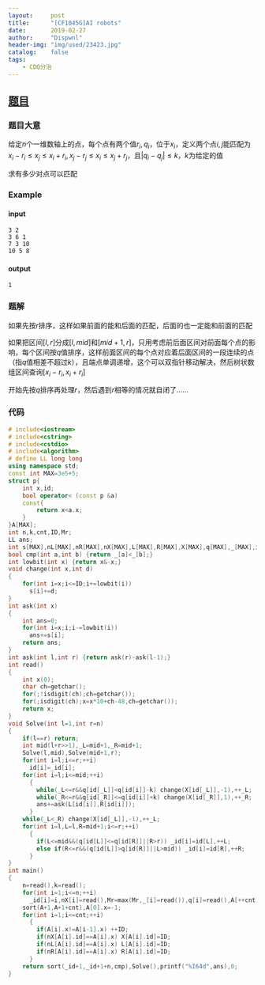 ```yaml
---
layout:		post
title:		"[CF1045G]AI robots"
date:		2019-02-27
author:		"Dispwnl"
header-img:	"img/used/23423.jpg"
catalog:	false
tags:
    - CDQ分治
---
```


## [题目](http://codeforces.com/contest/1046/problem/A)

### 题目大意

给定$n$个一维数轴上的点，每个点有两个值$r_i,q_i$，位于$x_i$，定义两个点$i,j$能匹配为$x_i-r_i\le x_j\le x_i+r_i,x_j-r_j\le x_i\le x_j+r_j$，且$\vert q_i-q_j\vert\le k$，$k$为给定的值

求有多少对点可以匹配

### Example

#### input

```plain
3 2
3 6 1
7 3 10
10 5 8
```

#### output

```plain
1
```

### 题解

如果先按$r$排序，这样如果前面的能和后面的匹配，后面的也一定能和前面的匹配

如果把区间$[l,r]$分成$[l,mid]$和$[mid+1,r]$，只用考虑前后面区间对前面每个点的影响，每个区间按$q$值排序，这样前面区间的每个点对应着后面区间的一段连续的点（指$q$值相差不超过$k$），且端点单调递增，这个可以双指针移动解决，然后树状数组区间查询$[x_i-r_i,x_i+r_i]$

开始先按$q$排序再处理$r$，然后遇到$r$相等的情况就自闭了……

### 代码

```c++
# include<iostream>
# include<cstring>
# include<cstdio>
# include<algorithm>
# define LL long long
using namespace std;
const int MAX=3e5+5;
struct p{
	int x,id;
	bool operator< (const p &a)
	const{
		return x<a.x;
	}
}A[MAX];
int n,k,cnt,ID,Mr;
LL ans;
int s[MAX],nL[MAX],nR[MAX],nX[MAX],L[MAX],R[MAX],X[MAX],q[MAX],_[MAX],id[MAX],_id[MAX],a[MAX],b[MAX];
bool cmp(int a,int b) {return _[a]<_[b];}
int lowbit(int x) {return x&-x;}
void change(int x,int d)
{
	for(int i=x;i<=ID;i+=lowbit(i))
	  s[i]+=d;
}
int ask(int x)
{
	int ans=0;
	for(int i=x;i;i-=lowbit(i))
	  ans+=s[i];
	return ans;
}
int ask(int l,int r) {return ask(r)-ask(l-1);}
int read()
{
	int x(0);
	char ch=getchar();
	for(;!isdigit(ch);ch=getchar());
	for(;isdigit(ch);x=x*10+ch-48,ch=getchar());
	return x;
}
void Solve(int l=1,int r=n)
{
	if(l==r) return;
	int mid(l+r>>1),_L=mid+1,_R=mid+1;
	Solve(l,mid),Solve(mid+1,r);
	for(int i=l;i<=r;++i)
	  id[i]=_id[i];
	for(int i=l;i<=mid;++i)
	  {
	  	while(_L<=r&&q[id[_L]]<q[id[i]]-k) change(X[id[_L]],-1),++_L;
	  	while(_R<=r&&q[id[_R]]<=q[id[i]]+k) change(X[id[_R]],1),++_R;
	  	ans+=ask(L[id[i]],R[id[i]]);
	  }
	while(_L<_R) change(X[id[_L]],-1),++_L;
	for(int i=l,L=l,R=mid+1;i<=r;++i)
	  {
	  	if(L<=mid&&(q[id[L]]<=q[id[R]]||R>r)) _id[i]=id[L],++L;
	  	else if(R<=r&&(q[id[L]]>q[id[R]]||L>mid)) _id[i]=id[R],++R;
	  }
}
int main()
{
	n=read(),k=read();
	for(int i=1;i<=n;++i)
	  _id[i]=i,nX[i]=read(),Mr=max(Mr,_[i]=read()),q[i]=read(),A[++cnt]=(p){nX[i],i},A[++cnt]=(p){nL[i]=max(nX[i]-_[i],0),i},A[++cnt]=(p){nR[i]=nX[i]+_[i],i};
	sort(A+1,A+1+cnt),A[0].x=-1;
	for(int i=1;i<=cnt;++i)
	  {
	  	if(A[i].x!=A[i-1].x) ++ID;
	  	if(nX[A[i].id]==A[i].x) X[A[i].id]=ID;
	  	if(nL[A[i].id]==A[i].x) L[A[i].id]=ID;
	  	if(nR[A[i].id]==A[i].x) R[A[i].id]=ID;
	  }
	return sort(_id+1,_id+1+n,cmp),Solve(),printf("%I64d",ans),0;
}
```


